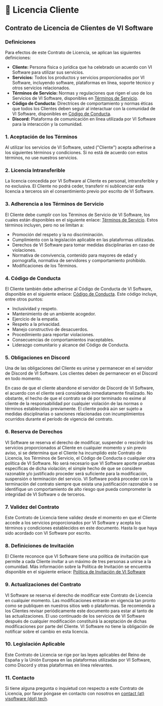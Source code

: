 # 📔 Licencia Cliente

## Contrato de Licencia de Clientes de VI Software

### **Definiciones**

Para efectos de este Contrato de Licencia, se aplican las siguientes definiciones:

* **Cliente:** Persona física o jurídica que ha celebrado un acuerdo con VI Software para utilizar sus servicios.
* **Servicios:** Todos los productos y servicios proporcionados por VI Software, incluyendo software, plataformas en línea, soporte técnico y otros servicios relacionados.
* **Términos de Servicio:** Normas y regulaciones que rigen el uso de los Servicios de VI Software, disponibles en [Términos de Servicio](https://docs.visoftware.tech/vi-software/guidelines/terminos-de-servicio).
* **Código de Conducta:** Directrices de comportamiento y normas éticas que todos los Clientes deben seguir al interactuar con la comunidad de VI Software, disponibles en [Código de Conducta](https://docs.visoftware.tech/vi-software/guidelines/codigo-de-conducta).
* **Discord:** Plataforma de comunicación en línea utilizada por VI Software para la interacción y la comunidad.

### 1. Aceptación de los Términos

Al utilizar los servicios de VI Software, usted ("Cliente") acepta adherirse a los siguientes términos y condiciones. Si no está de acuerdo con estos términos, no use nuestros servicios.

### 2. Licencia Intransferible

La licencia concedida por VI Software al Cliente es personal, intransferible y no exclusiva. El Cliente no podrá ceder, transferir ni sublicenciar esta licencia a terceros sin el consentimiento previo por escrito de VI Software.

### 3. Adherencia a los Términos de Servicio

El Cliente debe cumplir con los Términos de Servicio de VI Software, los cuales están disponibles en el siguiente enlace: [Términos de Servicio](https://docs.visoftware.tech/vi-software/guidelines/terminos-de-servicio). Estos términos incluyen, pero no se limitan a:

* Promoción del respeto y la no discriminación.
* Cumplimiento con la legislación aplicable en las plataformas utilizadas.
* Derechos de VI Software para tomar medidas disciplinarias en caso de violaciones.
* Normativa de convivencia, contenido para mayores de edad y pornografía, normativa de servidores y comportamiento prohibido.
* Modificaciones de los Términos.

### 4. Código de Conducta

El Cliente también debe adherirse al Código de Conducta de VI Software, disponible en el siguiente enlace: [Código de Conducta](https://docs.visoftware.tech/vi-software/guidelines/codigo-de-conducta). Este código incluye, entre otros puntos:

* Inclusividad y respeto.
* Mantenimiento de un ambiente acogedor.
* Ejercicio de la empatía.
* Respeto a la privacidad.
* Manejo constructivo de desacuerdos.
* Procedimiento para reportar violaciones.
* Consecuencias de comportamientos inaceptables.
* Liderazgo comunitario y alcance del Código de Conducta.

### 5. Obligaciones en Discord

Una de las obligaciones del Cliente es unirse y permanecer en el servidor de Discord de VI Software. Los clientes deben de permanecer en el Discord en todo momento.

En caso de que el cliente abandone el servidor de Discord de VI Software, el acuerdo con el cliente será considerado inmediatamente finalizado. No obstante, el hecho de que el contrato se dé por terminado no exime al cliente de la responsabilidad por cualquier violación de las normas o términos establecidos previamente. El cliente podrá aún ser sujeto a medidas disciplinarias o sanciones relacionadas con incumplimientos ocurridos durante el período de vigencia del contrato.

### **6. Reserva de Derechos**

VI Software se reserva el derecho de modificar, suspender o rescindir los servicios proporcionados al Cliente en cualquier momento y sin previo aviso, si se determina que el Cliente ha incumplido este Contrato de Licencia, los Términos de Servicio, el Código de Conducta o cualquier otra política de VI Software. No será necesario que VI Software aporte pruebas específicas de dicha violación; el simple hecho de que se considere razonable y/o justificado proceder será suficiente para la modificación, suspensión o terminación del servicio. VI Software podrá proceder con la terminación del contrato siempre que exista una justificación razonable o se identifique un comportamiento de alto riesgo que pueda comprometer la integridad de VI Software o de terceros.

### 7. Validez del Contrato

Este Contrato de Licencia tiene validez desde el momento en que el Cliente accede a los servicios proporcionados por VI Software y acepta los términos y condiciones establecidos en este documento. Hasta lo que haya sido acordado con VI Software por escrito.

### 8. Definiciones de Invitación

El Cliente reconoce que VI Software tiene una política de invitación que permite a cada Cliente invitar a un máximo de tres personas a unirse a la comunidad. Más información sobre la Política de Invitación se encuentra disponible en el siguiente enlace: [Politica de Invitación de VI Software](../guidelines/politica-de-invitacion.md#politica-de-invitacion-de-clientes-en-vi-software)

### 9. Actualizaciones del Contrato

VI Software se reserva el derecho de modificar este Contrato de Licencia en cualquier momento. Las modificaciones entrarán en vigencia tan pronto como se publiquen en nuestros sitios web o plataformas. Se recomienda a los Clientes revisar periódicamente este documento para estar al tanto de las actualizaciones. El uso continuado de los servicios de VI Software después de cualquier modificación constituirá la aceptación de dichas modificaciones por parte del Cliente. VI Software no tiene la obligación de notificar sobre el cambio en esta licencia.

### 10. Legislación Aplicable

Este Contrato de Licencia se rige por las leyes aplicables del Reino de España y la Unión Europea en las plataformas utilizadas por VI Software, como Discord y otras plataformas en línea relevantes.

### 11. Contacto

Si tiene alguna pregunta o inquietud con respecto a este Contrato de Licencia, por favor póngase en contacto con nosotros en [contact (at) visoftware (dot) tech](mailto:contact@visoftware.tech).
